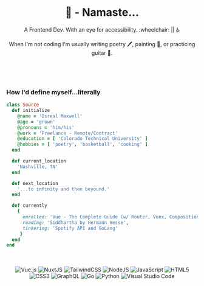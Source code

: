 <h1 align="center">🌹 - Namaste...</h1>

<p align="center">
A Frontend Dev. With an eye for accessibility. :wheelchair: || ♿️ 
</p>
<p align="center"> 
When I'm not coding I'm usually writing poetry 🖊, painting 🎨, or practicing guitar 🎸. 
</p>

<br>


<p>

</p>

<br>
<p align="center"> 
<h3>How I'd define myself...literally</h3>
</p>

```ruby
class Source
  def initialize
    @name = 'Isreal Maxwell'
    @age = 'grown'
    @pronouns = 'him/his'
    @work = 'Freelance - Remote/Contract'
    @education = [ 'Colorado Technical University' ]
    @hobbies = [ 'poetry', 'basketball', 'cooking' ]
  end

  def current_location
    'Nashville, TN'
  end

  def next_location
    '...to infinity and then beyound.'
  end

  def currently
    {
      enrolled: 'Vue - The Complete Guide (w/ Router, Vuex, Composition API) @ Udemy',
      reading: 'Siddhartha by Hermann Hesse',
      tinkering: 'Spotify API and GoLang'
     }
  end
end
```

<br>

<br>

<div align="center">

<img alt="Vue.js" src="https://img.shields.io/badge/vuejs-%2335495e.svg?style=for-the-badge&logo=vue-dot-js&logoColor=%234FC08D"/>
<img alt="NuxtJS" src="https://img.shields.io/badge/NuxtJS-black.svg?style=for-the-badge&logo=NuxtJS&logoColor=white"/>
<!--  -->
<img alt="TailwindCSS" src="https://img.shields.io/badge/tailwindcss-%2338B2AC.svg?style=for-the-badge&logo=tailwind-css&logoColor=white"/>
<!--  -->
<img alt="NodeJS" src="https://img.shields.io/badge/node.js-%2343853D.svg?style=for-the-badge&logo=node-dot-js&logoColor=white"/>
<img alt="JavaScript" src="https://img.shields.io/badge/javascript-%23323330.svg?style=for-the-badge&logo=javascript&logoColor=%23F7DF1E"/>
<!--  -->
<img alt="HTML5" src="https://img.shields.io/badge/html5-%23E34F26.svg?style=for-the-badge&logo=html5&logoColor=white"/>
<img alt="CSS3" src="https://img.shields.io/badge/css3-%231572B6.svg?style=for-the-badge&logo=css3&logoColor=white"/>
<!--  -->
<img alt="GraphQL" src="https://img.shields.io/badge/-GraphQL-E10098?style=for-the-badge&logo=graphql"/>

<img alt="Go" src="https://img.shields.io/badge/go-%2300ADD8.svg?style=for-the-badge&logo=go&logoColor=white"/>
<img alt="Python" src="https://img.shields.io/badge/python-%2314354C.svg?style=for-the-badge&logo=python&logoColor=white"/>

<img alt="Visual Studio Code" src="https://img.shields.io/badge/VisualStudioCode-0078d7.svg?style=for-the-badge&logo=visual-studio-code&logoColor=white"/>

<!-- [![Gmail Badge](https://img.shields.io/badge/-sy@mangotree.dev-c14438?style=flat-square&logo=Gmail&logoColor=white&link=mailto:sy@mangotree.dev)](mailto:sy@mangotree.dev) -->

</div>
